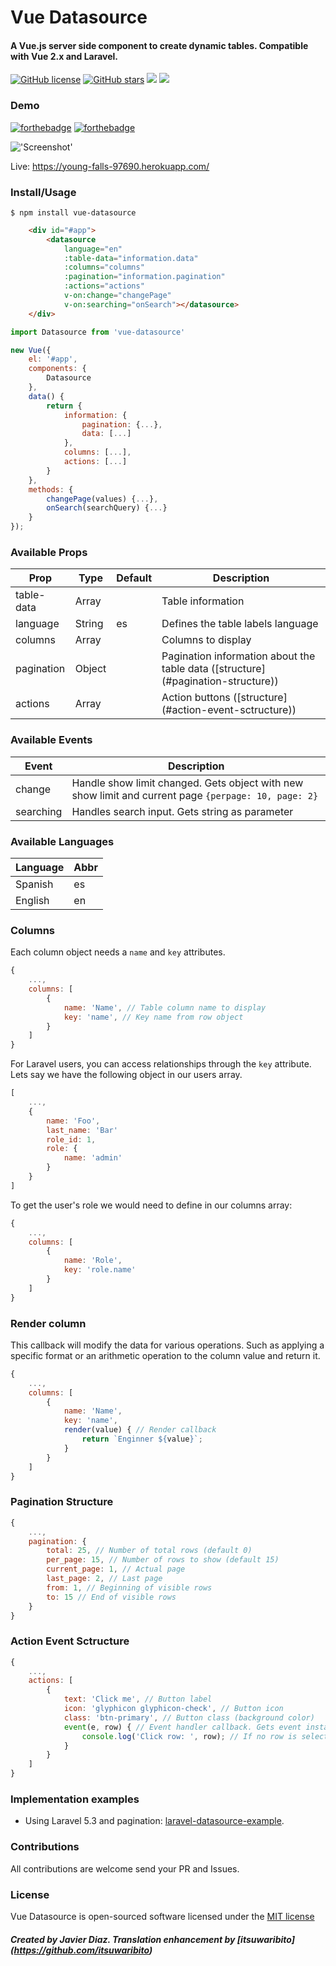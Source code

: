 # Vue Datasource
#### A Vue.js server side component to create dynamic tables. Compatible with Vue 2.x and Laravel.
[![GitHub license](https://img.shields.io/badge/license-MIT-blue.svg?style=flat-square)](https://raw.githubusercontent.com/coderdiaz/vue-datasource/master/LICENSE) 
[![GitHub stars](https://img.shields.io/github/stars/coderdiaz/vue-datasource.svg?style=flat-square)](https://github.com/coderdiaz/vue-datasource/stargazers) 
![](https://img.shields.io/npm/dm/vue-datasource.svg?style=flat-square)
![](https://img.shields.io/npm/v/vue-datasource.svg?style=flat-square)

### Demo

[![forthebadge](http://forthebadge.com/images/badges/built-with-love.svg)](http://forthebadge.com) 
[![forthebadge](http://forthebadge.com/images/badges/built-by-developers.svg)](http://forthebadge.com)

!['Screenshot'](https://raw.githubusercontent.com/coderdiaz/vue-datasource/master/screenshot.png)

Live: https://young-falls-97690.herokuapp.com/


### Install/Usage
```
$ npm install vue-datasource
```

```html
    <div id="#app">
        <datasource
            language="en"
            :table-data="information.data"
            :columns="columns"
            :pagination="information.pagination"
            :actions="actions"
            v-on:change="changePage"
            v-on:searching="onSearch"></datasource>
    </div>
```

```javascript
import Datasource from 'vue-datasource'

new Vue({
    el: '#app',
    components: {
        Datasource
    },
    data() {
        return {
            information: {
                pagination: {...},
                data: [...]
            },
            columns: [...],
            actions: [...]
        }
    },
    methods: {
        changePage(values) {...},
        onSearch(searchQuery) {...}
    }
});
```

### Available Props
| Prop        | Type    | Default | Description                                                 |
|-------------|---------|---------|-------------------------------------------------------------|
| table-data  | Array   |         | Table information                                           |
| language    | String  | es      | Defines the table labels language                           |
| columns     | Array   |         | Columns to display                                          |
| pagination  | Object  |         | Pagination information about the table data ([structure] (#pagination-structure))   |
| actions     | Array   |         | Action buttons ([structure] (#action-event-sctructure))                   |

### Available Events
| Event       | Description                                                                                         |
|-------------|-----------------------------------------------------------------------------------------------------|
| change      | Handle show limit changed. Gets object with new show limit and current page `{perpage: 10, page: 2}`|
| searching   | Handles search input. Gets string as parameter                                                      |

### Available Languages
| Language    | Abbr  |
|-------------|-------|
| Spanish     | es    |
| English     | en    |

### Columns
Each column object needs a `name` and `key` attributes.
```javascript
{ 
    ...,
    columns: [
        {
            name: 'Name', // Table column name to display
            key: 'name', // Key name from row object
        }
    ]
}
```

For Laravel users, you can access relationships through the `key` attribute. Lets say we have the following object in our users array.

```javascript
[
    ...,
    {
        name: 'Foo',
        last_name: 'Bar'
        role_id: 1,
        role: {
            name: 'admin'
        }
    }
]
```

To get the user's role we would need to define in our columns array:
```javascript
{ 
    ...,
    columns: [
        {
            name: 'Role',
            key: 'role.name'
        }
    ]
}
```


### Render column
This callback will modify the data for various operations. Such as applying a specific format or an arithmetic operation to the column value and return it.
```javascript
{ 
    ...,
    columns: [
        {
            name: 'Name',
            key: 'name',
            render(value) { // Render callback
                return `Enginner ${value}`;
            }
        }
    ]
}
```

### Pagination Structure
```javascript
{
    ...,
    pagination: {
        total: 25, // Number of total rows (default 0)
        per_page: 15, // Number of rows to show (default 15)
        current_page: 1, // Actual page
        last_page: 2, // Last page
        from: 1, // Beginning of visible rows
        to: 15 // End of visible rows
    }
}
``` 

### Action Event Sctructure
```javascript
{
    ...,
    actions: [
        {
            text: 'Click me', // Button label
            icon: 'glyphicon glyphicon-check', // Button icon
            class: 'btn-primary', // Button class (background color)
            event(e, row) { // Event handler callback. Gets event instace and selected row
                console.log('Click row: ', row); // If no row is selected, row will be NULL
            }
        }
    ]
}
```

### Implementation examples
- Using Laravel 5.3 and pagination: [laravel-datasource-example](https://github.com/coderdiaz/laravel-datasource-example).


### Contributions 
All contributions are welcome send your PR and Issues.

### License
Vue Datasource is open-sourced software licensed under the [MIT license](https://raw.githubusercontent.com/coderdiaz/vue-datasource/master/LICENSE)

##### Created by Javier Diaz. Translation enhancement by [itsuwaribito] (https://github.com/itsuwaribito)
